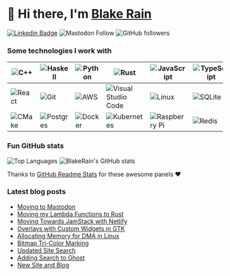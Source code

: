 # :wave: Hi there, I'm [Blake Rain](https://blakerain.com/)

[![Linkedin Badge](https://img.shields.io/badge/-Blake%20Rain-blue?style=social&logo=Linkedin&logoColor=blue&link=https://www.linkedin.com/in/blake-rain-40580b20/)](https://www.linkedin.com/in/ashlyemavericks/)
![Mastodon Follow](https://img.shields.io/mastodon/follow/109312743256581419?style=social)
![GitHub followers](https://img.shields.io/github/followers/BlakeRain?style=social)

### Some technologies I work with

| ![C++](https://img.shields.io/badge/c++-%2300599C.svg?style=for-the-badge&logo=c%2B%2B&logoColor=white)       | ![Haskell](https://img.shields.io/badge/Haskell-%235D4F85.svg?style=for-the-badge&logo=Haskell&logoColor=white)      | ![Python](https://img.shields.io/badge/python-%2314354C.svg?style=for-the-badge&logo=python&logoColor=white) | ![Rust](https://img.shields.io/badge/rust-%23000000.svg?style=for-the-badge&logo=rust&logoColor=white)                            | ![JavaScript](https://img.shields.io/badge/javascript-%23323330.svg?style=for-the-badge&logo=javascript&logoColor=%23F7DF1E) | ![TypeScript](https://img.shields.io/badge/typescript-%23007ACC.svg?style=for-the-badge&logo=typescript&logoColor=white) |
| ------------------------------------------------------------------------------------------------------------- | -------------------------------------------------------------------------------------------------------------------- | ------------------------------------------------------------------------------------------------------------ | --------------------------------------------------------------------------------------------------------------------------------- | ---------------------------------------------------------------------------------------------------------------------------- | ------------------------------------------------------------------------------------------------------------------------ |
| ![React](https://img.shields.io/badge/react-%2320232a.svg?style=for-the-badge&logo=react&logoColor=%2361DAFB) | ![Git](https://img.shields.io/badge/git-%23F05033.svg?style=for-the-badge&logo=git&logoColor=white)                  | ![AWS](https://img.shields.io/badge/AWS-%23FF9900.svg?style=for-the-badge&logo=amazon-aws&logoColor=white)   | ![Visual Studio Code](https://img.shields.io/badge/VSCode-0078d7.svg?style=for-the-badge&logo=visual-studio-code&logoColor=white) | ![Linux](https://img.shields.io/badge/Linux-FCC624?style=for-the-badge&logo=linux&logoColor=black)                           | ![SQLite](https://img.shields.io/badge/sqlite-%2307405e.svg?style=for-the-badge&logo=sqlite&logoColor=white)             |
| ![CMake](https://img.shields.io/badge/CMake-%23008FBA.svg?style=for-the-badge&logo=cmake&logoColor=white)     | ![Postgres](https://img.shields.io/badge/postgres-%23316192.svg?style=for-the-badge&logo=postgresql&logoColor=white) | ![Docker](https://img.shields.io/badge/docker-%230db7ed.svg?style=for-the-badge&logo=docker&logoColor=white) | ![Kubernetes](https://img.shields.io/badge/kubernetes-%23326ce5.svg?style=for-the-badge&logo=kubernetes&logoColor=white)          | ![Raspberry Pi](https://img.shields.io/badge/-RaspberryPi-C51A4A?style=for-the-badge&logo=Raspberry-Pi)                      | ![Redis](https://img.shields.io/badge/redis-%23DD0031.svg?style=for-the-badge&logo=redis&logoColor=white)                |

### Fun GitHub stats

![Top Languages](https://github-readme-stats-gamma-one-16.vercel.app/api/top-langs/?username=BlakeRain&theme=dark)
![BlakeRain's GitHub stats](https://github-readme-stats-gamma-one-16.vercel.app/api?username=BlakeRain&theme=dark&show_icons=true&count_private=true)

Thanks to [GitHub Readme Stats](https://github.com/anuraghazra/github-readme-stats) for these
awesome panels :heart:

### Latest blog posts

<!-- BLOGPOSTS_START -->
- [Moving to Mastodon](https://blakerain.com/blog/moving-to-mastodon)
- [Moving my Lambda Functions to Rust](https://blakerain.com/blog/moving-lambdas-to-rust)
- [Moving Towards JamStack with Netlify](https://blakerain.com/blog/moving-towards-jamstack-with-netlify)
- [Overlays with Custom Widgets in GTK](https://blakerain.com/blog/overlays-with-custom-widgets-in-gtk)
- [Allocating Memory for DMA in Linux](https://blakerain.com/blog/allocating-memory-for-dma-in-linux)
- [Bitmap Tri-Color Marking](https://blakerain.com/blog/bitmap-tri-color-marking)
- [Updated Site Search](https://blakerain.com/blog/updated-site-search)
- [Adding Search to Ghost](https://blakerain.com/blog/adding-search-to-ghost)
- [New Site and Blog](https://blakerain.com/blog/new-site-and-blog)
<!-- BLOGPOSTS_END -->

[website]: https://blakerain.com/
[twitter]: https://twitter.com/HalfWayMan
[linkedin]:
  ?lipi=urn%3Ali%3Apage%3Ad_flagship3_profile_view_base_contact_details%3BQGKukDZDTVCtvramYiEA0Q%3D%3D
[lang-cpp]: https://en.wikipedia.org/wiki/C%2B%2B
[lang-hs]: https://www.haskell.org
[lang-py]: https://www.python.org
[lang-js]: https://en.wikipedia.org/wiki/JavaScript
[lang-html]: https://en.wikipedia.org/wiki/HTML
[lang-css]: https://en.wikipedia.org/wiki/CSS
[lib-react]: https://reactjs.org
[lib-nodejs]: https://nodejs.org/
[tool-git]: https://git-scm.com
[tool-github]: https://github.com/
[tool-linux]: https://www.kernel.org
[tool-aws]: https://aws.amazon.com
[tool-vscode]: https://code.visualstudio.com
